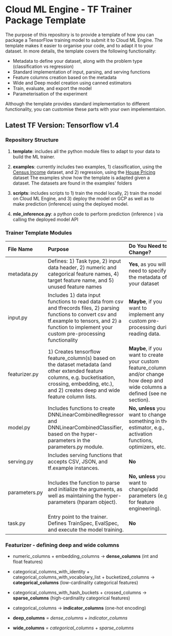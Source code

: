 # Cloud ML Engine - TF Trainer Package Template

The purpose of this repository is to provide a template of how you can package a TensorFlow training model to submit it to Cloud ML Engine. 
The template makes it easier to organise your code, and to adapt it to your dataset. In more details, the template covers the following functionality:
* Metadata to define your dataset, along with the problem type (classification vs regression)
* Standard implementation of input, parsing, and serving functions
* Feature columns creation based on the metadata
* Wide and Deep model creation using canned estimators
* Train, evaluate, and export the model
* Parameterisation of the experiment

Although the template provides standard implementation to different functionality, you can customise these parts with your own impelementaion.

## Latest TF Version: Tensorflow v1.4

### Repository Structure
1. **template**: includes all the python module files to adapt to your data to build the ML trainer.

2. **examples**: currently includes two examples, 1) classification, using the [Census Income](https://archive.ics.uci.edu/ml/datasets/Census+Income) dataset, and 2) regression, using the [House Pricing](https://www.kaggle.com/apratim87/housingdata/data) dataset 
The examples show how the template is adapted given a dataset. The datasets are found in the examples' folders


3. **scripts**: includes scripts to 1) train the model locally, 2) train the model on Cloud ML Engine, 
and 3) deploy the model on GCP as well as to make prediction (inference) using the deployed model.

4. **mle_inference.py**: a python code to perform prediction (inference ) via calling  the deployed model API

### Trainer Template Modules


|File Name| Purpose| Do You Need to Change?
|:---|:---|:---
|metadata.py|Defines: 1) Task type, 2) input data header, 2) numeric and categorical feature names,  4) target feature name, and 5) unused feature names  | **Yes**, as you will need to specify the metadata of your dataset 
|input.py| Includes 1) data input functions to read data from csv and tfrecords files, 2) parsing functions to convert csv and tf.example to tensors, and 2) a function to implement your custom pre-processing functionality| **Maybe**, if you want to implement any custom pre-processing during reading data.
|featurizer.py| 1) Creates tensorflow feature_column(s) based on the dataset metadata (and other extended feature columns, e.g. bucketisation, crossing, embedding, etc.), and 2) creates deep and wide feature column lists. | **Maybe**, if you want to create your custom feature_column(s) and/or change how deep and wide columns are defined (see next section). 
|model.py|Includes functions to create DNNLinearCombinedRegressor and DNNLinearCombinedClassifier, based on the hyper-parameters in the parameters.py module.|**No, unless** you want to change something in the estimator, e.g., activation functions, optimizers, etc. 
|serving.py|Includes serving functions that accepts CSV, JSON, and tf.example instances.| **No**
|parameters.py|Includes the function to parse and initialize the arguments, as well as maintaining the hyper-parameters (hparam object).| **No, unless** you want to change/add parameters (e.g. for feature engineering). 
|task.py|Entry point to the trainer. Defines TrainSpec, EvalSpec, and execute the model training.| **No**


### Featurizer - defining deep and wide columns

* numeric_columns + embedding_columns &rarr; **dense_columns** (int and float features)
* categorical_columns_with_identity + categorical_columns_with_vocabolary_list + bucketized_columns &rarr; **categorical_columns** (low-cardinality categorical features)
* categorical_columns_with_hash_buckets + crossed_columns &rarr; **sparse_columns** (high-cardinality categorical features)

* categorical_columns &rarr; **indicator_columns** (one-hot encoding)

* **deep_columns** = *dense_columns* + *indicator_columns*
* **wide_columns** = *categorical_columns* + *sparse_columns*
